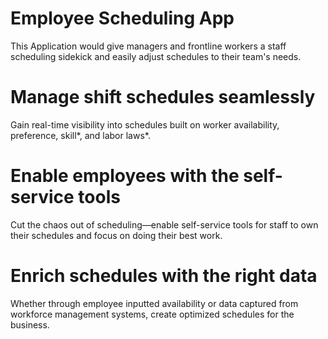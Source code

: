 # Employee Scheduling App

This Application would give managers and frontline workers a staff scheduling sidekick and easily adjust schedules to their team's needs.

# Manage shift schedules seamlessly
Gain real-time visibility into schedules built on worker availability, preference, skill*, and labor laws*.

# Enable employees with the self-service tools
Cut the chaos out of scheduling—enable self-service tools for staff to own their schedules and focus on doing their best work.

# Enrich schedules with the right data
Whether through employee inputted availability or data captured from workforce management systems, create optimized schedules for the business.